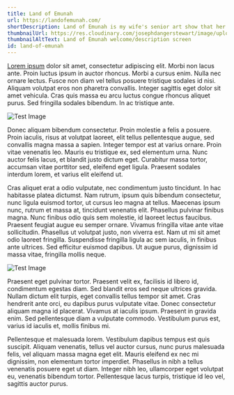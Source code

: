 ```yaml
---
title: Land of Emunah
url: https://landofemunah.com/
shortDescription: Land of Emunah is my wife's senior art show that her and her partner had to move online. I was responsible for the digital implementation of their design.
thumbnailUrl: https://res.cloudinary.com/josephdangerstewart/image/upload/c_scale,q_auto:good,w_500/v1613421760/joseph-likes-code/land-of-emunah/land-of-emunah-thumbnail.png
thumbnailAltText: Land of Emunah welcome/description screen
id: land-of-emunah
---
```


[Lorem ipsum](http://google.com) dolor sit amet, consectetur adipiscing elit. Morbi non lacus ante. Proin luctus ipsum in auctor rhoncus. Morbi a cursus enim. Nulla nec ornare lectus. Fusce non diam vel tellus posuere tristique sodales id nisi. Aliquam volutpat eros non pharetra convallis. Integer sagittis eget dolor sit amet vehicula. Cras quis massa eu arcu luctus congue rhoncus aliquet purus. Sed fringilla sodales bibendum. In ac tristique ante.

![Test Image](https://picsum.photos/485/300)

Donec aliquam bibendum consectetur. Proin molestie a felis a posuere. Proin iaculis, risus at volutpat laoreet, elit tellus pellentesque augue, sed convallis magna massa a sapien. Integer tempor est at varius ornare. Proin vitae venenatis leo. Mauris eu tristique ex, sed elementum urna. Nunc auctor felis lacus, et blandit justo dictum eget. Curabitur massa tortor, accumsan vitae porttitor sed, eleifend eget ligula. Praesent sodales interdum lorem, et varius elit eleifend ut.

Cras aliquet erat a odio vulputate, nec condimentum justo tincidunt. In hac habitasse platea dictumst. Nam rutrum, ipsum quis bibendum consectetur, nunc ligula euismod tortor, ut cursus leo magna at tellus. Maecenas ipsum nunc, rutrum et massa at, tincidunt venenatis elit. Phasellus pulvinar finibus magna. Nunc finibus odio quis sem molestie, id laoreet lectus faucibus. Praesent feugiat augue eu semper ornare. Vivamus fringilla vitae ante vitae sollicitudin. Phasellus ut volutpat justo, non viverra est. Nam ut mi sit amet odio laoreet fringilla. Suspendisse fringilla ligula ac sem iaculis, in finibus ante ultrices. Sed efficitur euismod dapibus. Ut augue purus, dignissim id massa vitae, fringilla mollis neque.

![Test Image](https://picsum.photos/485/300)

Praesent eget pulvinar tortor. Praesent velit ex, facilisis id libero id, condimentum egestas diam. Sed blandit eros sed neque ultrices gravida. Nullam dictum elit turpis, eget convallis tellus tempor sit amet. Cras hendrerit ante orci, eu dapibus purus vulputate vitae. Donec consectetur aliquam magna id placerat. Vivamus at iaculis ipsum. Praesent in gravida enim. Sed pellentesque diam a vulputate commodo. Vestibulum purus est, varius id iaculis et, mollis finibus mi.

Pellentesque et malesuada lorem. Vestibulum dapibus tempus est quis suscipit. Aliquam venenatis, tellus vel auctor cursus, nunc purus malesuada felis, vel aliquam massa magna eget elit. Mauris eleifend ex nec mi dignissim, non elementum tortor imperdiet. Phasellus in nibh a tellus venenatis posuere eget ut diam. Integer nibh leo, ullamcorper eget volutpat eu, venenatis bibendum tortor. Pellentesque lacus turpis, tristique id leo vel, sagittis auctor purus.
